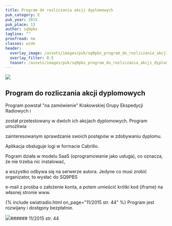 ```yaml
---
title: Program do rozliczania akcji dyplomowych
puk_category: E
puk_year: 2015
puk_place: 13
author: sq9pbs
tagline: ""
proofread: no
classes: wide
header:
  overlay_image: /assets/images/puk/sq9pbs_program_do_rozliczania_akcji_dyplomowych.jpg
  overlay_filter: 0.5
  teaser: /assets/images/puk/sq9pbs_program_do_rozliczania_akcji_dyplomowych.jpg
---
```






 



![](assets/data/img/projects/2015-13-0.jpg) 



Program do rozliczania akcji dyplomowych
----------------------------------------





 Program powstał "na zamówienie" Krakowskiej Grupy Ekspedycji Radiowych i

 został przetestowany w dwóch ich akcjach dyplomowych. Program umożliwia

 zainteresowanym sprawdzanie swoich postępów w zdobywaniu dyplomu.

 Aplikacja obsługuje logi w formacie Cabrillo.






 Pogram działa w modelu SaaS (oprogramowanie jako usługa), co oznacza, że nie trzeba nic instalować,

 a wszystko odbywa się na serwerze autora. Jedyne co musi zrobić organizator, to wysłać do SQ9PBS

 e-mail z prośba o założenie konta, a potem umieścić krótki kod (iframe) na własnej stronie www.





{% include swiatradio.html on_page="11/2015 str. 44" %}
 Program jest rozwijany i dostępny bezpłatnie.







![](assets/img/logo/sr_logo_s.jpg)###### 11/2015 str. 44

 





 


